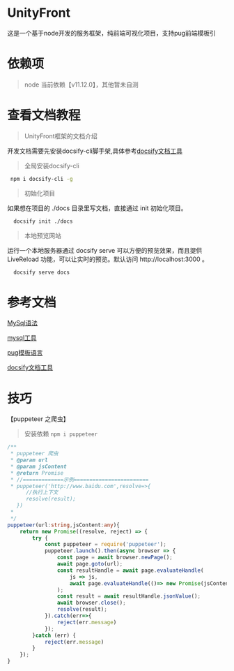 # UnityFront

这是一个基于node开发的服务框架，纯前端可视化项目，支持pug前端模板引

# 依赖项

> node 当前依赖【v11.12.0】，其他暂未自测

# 查看文档教程

> UnityFront框架的文档介绍

开发文档需要先安装docsify-cli脚手架,具体参考[docsify文档工具](https://docsify.js.org/#/zh-cn/quickstart)

> 全局安装docsify-cli

```bash
 npm i docsify-cli -g
```

> 初始化项目

如果想在项目的 ./docs 目录里写文档，直接通过 init 初始化项目。


```bash
  docsify init ./docs
```

> 本地预览网站

运行一个本地服务器通过 docsify serve 可以方便的预览效果，而且提供 LiveReload 功能，可以让实时的预览。默认访问 http://localhost:3000 。


```bash
  docsify serve docs
```

# 参考文档

[MySql语法](http://c.biancheng.net/view/2548.html)

[mysql工具](https://www.npmjs.com/package/mysql#connection-options)

[pug模板语言](https://pugjs.org/api/getting-started.html)

[docsify文档工具](https://docsify.js.org/#/zh-cn/quickstart)


# 技巧

【puppeteer 之爬虫】

> 安装依赖 `npm i puppeteer`

```typescript
/**
 * puppeteer 爬虫
 * @param url
 * @param jsContent
 * @return Promise
 * //=============示例========================
 * puppeteer('http://www.baidu.com',resolve=>{
      //执行上下文
      resolve(result);
   })
 *
 */
puppeteer(url:string,jsContent:any){
    return new Promise((resolve, reject) => {
        try {
            const puppeteer = require('puppeteer');
            puppeteer.launch().then(async browser => {
                const page = await browser.newPage();
                await page.goto(url);
                const resultHandle = await page.evaluateHandle(
                    js => js,
                    await page.evaluateHandle(()=> new Promise(jsContent))
                );
                const result = await resultHandle.jsonValue();
                await browser.close();
                resolve(result);
            }).catch(err=>{
                reject(err.message)
            });
        }catch (err) {
            reject(err.message)
        }
    });
}
```
